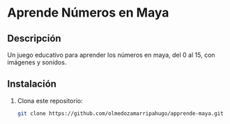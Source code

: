 # Aprende Números en Maya

## Descripción
Un juego educativo para aprender los números en maya, del 0 al 15, con imágenes y sonidos.

## Instalación
1. Clona este repositorio:
   ```bash
   git clone https://github.com/olmedozamarripahugo/apprende-maya.git
